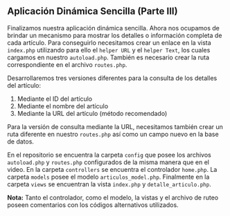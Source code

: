 <h2>Aplicación Dinámica Sencilla (Parte III)</h2>
<p>
	Finalizamos nuestra aplicación dinámica sencilla. Ahora nos ocupamos de brindar un mecanismo para mostrar los detalles o información completa de cada artículo. Para conseguirlo necesitamos crear un enlace en la vista <code>index.php</code> utilizando para ello el <code>helper URL</code> y el <code>helper Text</code>, los cuales cargamos en nuestro <code>autoload.php</code>. También es necesario crear la ruta correspondiente en el archivo <code>routes.php</code>.
</p>
<p>
	Desarrollaremos tres versiones diferentes para la consulta de los detalles del artículo:
</p>
<ol>
	<li>Mediante el ID del artículo</li>
	<li>Mediante el nombre del artículo</li>
	<li>Mediante la URL del artículo (método recomendado)</li>
</ol>
<p>
	Para la versión de consulta mediante la URL, necesitamos también crear un ruta diferente en nuestro <code>routes.php</code> así como un campo nuevo en la base de datos.
</p>
<p>
	En el repositorio se encuentra la carpeta <code>config</code> que posee los archivos <code>autoload.php</code> y <code>routes.php</code> configurados de la misma manera que en el video. En la carpeta <code>controllers</code> se encuentra el controlador <code>home.php</code>. La carpeta <code>models</code> posee el modelo <code>articulos_model.php</code>. Finalmente en la carpeta <code>views</code> se encuentran la vista <code>index.php</code> y <code>detalle_articulo.php</code>.
</p>
<p>
	<b>Nota:</b> Tanto el controlador, como el modelo, la vistas y el archivo de ruteo poseen comentarios con los códigos alternativos utilizados.
</p>